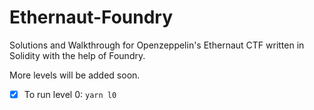 # Ethernaut-Foundry

Solutions and Walkthrough for Openzeppelin's Ethernaut CTF written in Solidity with the help of Foundry.

More levels will be added soon. 
- [x] To run level 0: `yarn l0`